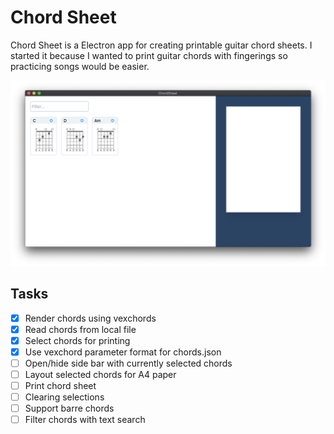 # Chord Sheet

Chord Sheet is a Electron app for creating printable guitar chord sheets. I started it because I wanted to print guitar chords with fingerings so practicing songs would be easier.

![Screenshot of Chord sheet](screenshots/screenshot01.png?raw=true "Screenshot")

## Tasks
- [x] Render chords using vexchords
- [x] Read chords from local file
- [x] Select chords for printing
- [x] Use vexchord parameter format for chords.json
- [ ] Open/hide side bar with currently selected chords
- [ ] Layout selected chords for A4 paper
- [ ] Print chord sheet
- [ ] Clearing selections
- [ ] Support barre chords
- [ ] Filter chords with text search